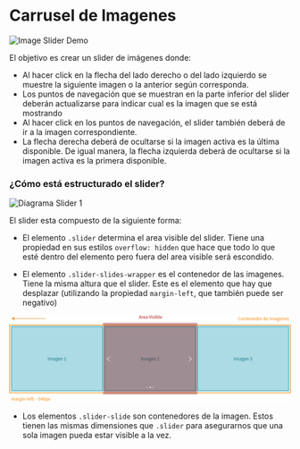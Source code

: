 # Carrusel de Imagenes

![Image Slider Demo](images/demo_low.gif "Demo")

El objetivo es crear un slider de imágenes donde:

- Al hacer click en la flecha del lado derecho o del lado izquierdo se muestre la siguiente imagen o la anterior según corresponda.
- Los puntos de navegación que se muestran en la parte inferior del slider deberán actualizarse para indicar cual es la imagen que se está mostrando
- Al hacer click en los puntos de navegación, el slider también deberá de ir a la imagen correspondiente.
- La flecha derecha deberá de ocultarse si la imagen activa es la última disponible. De igual manera, la flecha izquierda deberá de ocultarse si la imagen activa es la primera disponible.

### ¿Cómo está estructurado el slider?

![Diagrama Slider 1](images/Diagrama_Slide1.png "Diagrama 1")

El slider esta compuesto de la siguiente forma:

- El elemento `.slider` determina el area visible del slider. Tiene una propiedad en sus estilos `overflow: hidden` que hace que todo lo que esté dentro del elemento pero fuera del area visible será escondido.

- El elemento `.slider-slides-wrapper` es el contenedor de las imagenes. Tiene la misma altura que el slider. Este es el elemento que hay que desplazar (utilizando la propiedad `margin-left`, que también puede ser negativo)

![Diagrama Slider 2](images/Diagrama_Slide2.png "Diagrama 2")

- Los elementos `.slider-slide` son contenedores de la imagen. Estos tienen las mismas dimensiones que `.slider` para asegurarnos que una sola imagen pueda estar visible a la vez.
